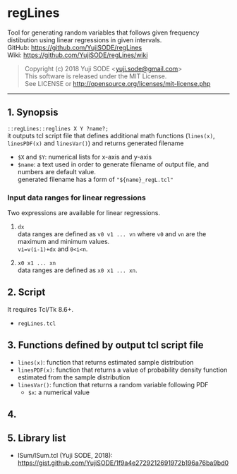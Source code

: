 # regLines
Tool for generating random variables that follows given frequency distibution using linear regressions in given intervals.  
GitHub: https://github.com/YujiSODE/regLines  
Wiki: https://github.com/YujiSODE/regLines/wiki  
>Copyright (c) 2018 Yuji SODE \<yuji.sode@gmail.com\>  
>This software is released under the MIT License.  
>See LICENSE or http://opensource.org/licenses/mit-license.php
______
## 1. Synopsis
`::regLines::reglines X Y ?name?;`  
it outputs tcl script file that defines additional math functions (`lines(x)`, `linesPDF(x)` and `linesVar()`) and returns generated filename
- `$X` and `$Y`: numerical lists for x-axis and y-axis
- `$name`: a text used in order to generate filename of output file, and numbers are default value.  
  generated filename has a form of `"${name}_regL.tcl"`
### Input data ranges for linear regressions
Two expressions are available for linear regressions.
1. `dx`  
   data ranges are defined as `v0 v1 ... vn` where `v0` and `vn` are the maximum and minimum values.  
   `vi=v(i-1)+dx` and `0<i<n`.  
   
2. `x0 x1 ... xn`  
   data ranges are defined as `x0 x1 ... xn`.

## 2. Script
It requires Tcl/Tk 8.6+.
- `regLines.tcl`

## 3. Functions defined by output tcl script file
- `lines(x)`: function that returns estimated sample distribution
- `linesPDF(x)`: function that returns a value of probability density function estimated from the sample distribution
- `linesVar()`: function that returns a random variable following PDF
  - `$x`: a numerical value

## 4.

## 5. Library list
- lSum/lSum.tcl (Yuji SODE, 2018): https://gist.github.com/YujiSODE/1f9a4e2729212691972b196a76ba9bd0
